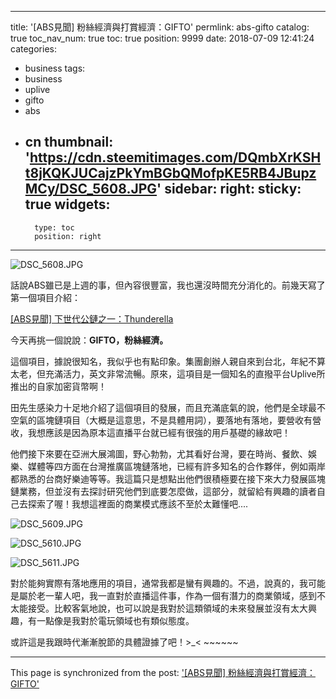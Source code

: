 
---
title: '[ABS見聞] 粉絲經濟與打賞經濟：GIFTO'
permlink: abs-gifto
catalog: true
toc_nav_num: true
toc: true
position: 9999
date: 2018-07-09 12:41:24
categories:
- business
tags:
- business
- uplive
- gifto
- abs
- cn
thumbnail: 'https://cdn.steemitimages.com/DQmbXrKSHt8jKQKJUCajzPkYmBGbQMofpKE5RB4JBupzMCy/DSC_5608.JPG'
sidebar:
    right:
        sticky: true
widgets:
    -
        type: toc
        position: right
---


![DSC_5608.JPG](https://cdn.steemitimages.com/DQmbXrKSHt8jKQKJUCajzPkYmBGbQMofpKE5RB4JBupzMCy/DSC_5608.JPG)

話說ABS雖已是上週的事，但內容很豐富，我也還沒時間充分消化的。前幾天寫了第一個項目介紹：

[[ABS見聞] 下世代公鏈之一：Thunderella](https://steemit.com/blockchain/@deanliu/abs-thunderella)

今天再挑一個說說：**GIFTO，粉絲經濟。**

這個項目，據說很知名，我似乎也有點印象。集團創辦人親自來到台北，年紀不算太老，但充滿活力，英文非常流暢。原來，這項目是一個知名的直撥平台Uplive所推出的自家加密貨幣啊！

田先生感染力十足地介紹了這個項目的發展，而且充滿底氣的說，他們是全球最不空氣的區塊鏈項目（大概是這意思，不是具體用詞），要落地有落地，要營收有營收，我想應該是因為原本這直播平台就已經有很強的用戶基礎的緣故吧！

他們接下來要在亞洲大展鴻圖，野心勃勃，尤其看好台灣，要在時尚、餐飲、娛樂、媒體等四方面在台灣推廣區塊鏈落地，已經有許多知名的合作夥伴，例如兩岸都熟悉的台商好樂迪等等。我這篇只是想點出他們很積極要在接下來大力發展區塊鏈業務，但並沒有去探討研究他們到底要怎麼做，這部分，就留給有興趣的讀者自己去探索了喔！我想這裡面的商業模式應該不至於太難懂吧....

![DSC_5609.JPG](https://cdn.steemitimages.com/DQmcyaegB6uxi6DR77GNxFshdJiYouLR3qns5Mcce67EjTi/DSC_5609.JPG)

![DSC_5610.JPG](https://cdn.steemitimages.com/DQmd9WusP8avEBrKUptHa77c9EeQyVe4R9MRPKsA92aL6R4/DSC_5610.JPG)

![DSC_5611.JPG](https://cdn.steemitimages.com/DQmRWjDrDtH6rnb25QqFyV42B37ao7uzR6ZvFYtfvHDW4vA/DSC_5611.JPG)

對於能夠實際有落地應用的項目，通常我都是蠻有興趣的。不過，說真的，我可能是屬於老一輩人吧，我一直對於直播這件事，作為一個有潛力的商業領域，感到不太能接受。比較客氣地說，也可以說是我對於這類領域的未來發展並沒有太大興趣，有一點像是我對於電玩領域也有類似態度。

或許這是我跟時代漸漸脫節的具體證據了吧！>_< ~~~~~~

- - -

This page is synchronized from the post: ['[ABS見聞] 粉絲經濟與打賞經濟：GIFTO'](https://steemit.com/@deanliu/abs-gifto)
